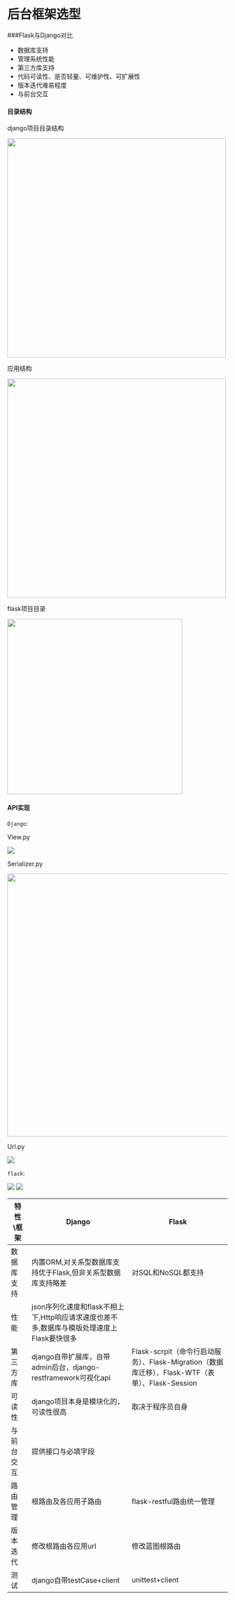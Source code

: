 # 后台框架选型

###Flask与Django对比

- 数据库支持
- 管理系统性能
- 第三方库支持
- 代码可读性、是否轻量、可维护性、可扩展性
- 版本迭代难易程度
- 与前台交互

#### 目录结构

django项目目录结构

<img src="http://qiniu.s001.xin/flask/django目录.png" width="500">

应用结构

<img src="http://qiniu.s001.xin/flask/apps.png" width="500">



flask项目目录

<img src="http://qiniu.s001.xin/flask/flask.png" width="400">

#### API实现

`Django`:

View.py

<img src="http://qiniu.s001.xin/flask/django_view.png">

Serializer.py

<img src="http://qiniu.s001.xin/flask/se.png" width="600">

Url.py

<img src="http://qiniu.s001.xin/flask/urls.png">



`flask`:

<img src="http://qiniu.s001.xin/flask/flaskapi.png">

<img src="http://qiniu.s001.xin/flask/flaskurl.png">



| 特性\框架  | Django                                                       | Flask                                                        |
| ---------- | ------------------------------------------------------------ | ------------------------------------------------------------ |
| 数据库支持 | 内置ORM,对关系型数据库支持优于Flask,但非关系型数据库支持略差 | 对SQL和NoSQL都支持                                           |
| 性能       | json序列化速度和flask不相上下,Http响应请求速度也差不多,数据库与模版处理速度上Flask要快很多 |                                                              |
| 第三方库   | django自带扩展库，自带admin后台，django-restframework可视化api | Flask-scrpit（命令行启动服务）、Flask-Migration（数据库迁移）、Flask-WTF（表单）、Flask-Session |
| 可读性     | django项目本身是模块化的，可读性很高                         | 取决于程序员自身                                             |
| 与前台交互 | 提供接口与必填字段                                           |                                                              |
| 路由管理   | 根路由及各应用子路由                                         | flask-restful路由统一管理                                    |
| 版本迭代   | 修改根路由各应用url                                          | 修改蓝图根路由                                               |
| 测试       | django自带testCase+client                                    | unittest+client                                              |



